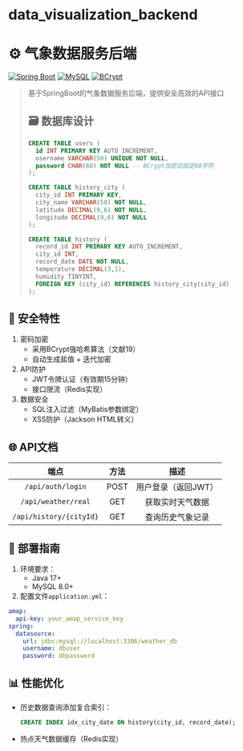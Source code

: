 # data_visualization_backend

# ⚙️ 气象数据服务后端

[![Spring Boot](https://img.shields.io/badge/Spring%20Boot-6DB33F?logo=spring&logoColor=white)](https://spring.io/projects/spring-boot)
[![MySQL](https://img.shields.io/badge/MySQL-4479A1?logo=mysql&logoColor=white)](https://www.mysql.com/)
[![BCrypt](https://img.shields.io/badge/BCrypt-003A70?logo=bcrypt&logoColor=white)](https://bcrypt.sourceforge.net/)

> 基于SpringBoot的气象数据服务后端，提供安全高效的API接口
>
> ## 🗃️ 数据库设计
>
> ```sql
> CREATE TABLE users (
>   id INT PRIMARY KEY AUTO_INCREMENT,
>   username VARCHAR(50) UNIQUE NOT NULL,
>   password CHAR(60) NOT NULL -- BCrypt加密后固定60字符
> );
> 
> CREATE TABLE history_city (
>   city_id INT PRIMARY KEY,
>   city_name VARCHAR(50) NOT NULL,
>   latitude DECIMAL(9,6) NOT NULL,
>   longitude DECIMAL(9,6) NOT NULL
> );
> 
> CREATE TABLE history (
>   record_id INT PRIMARY KEY AUTO_INCREMENT,
>   city_id INT,
>   record_date DATE NOT NULL,
>   temperature DECIMAL(3,1),
>   humidity TINYINT,
>   FOREIGN KEY (city_id) REFERENCES history_city(city_id)
> );

## 🔐 安全特性

1. 密码加密
   - 采用BCrypt强哈希算法（文献19）
   - 自动生成盐值 + 迭代加密
2. API防护
   - JWT令牌认证（有效期15分钟）
   - 接口限流（Redis实现）
3. 数据安全
   - SQL注入过滤（MyBatis参数绑定）
   - XSS防护（Jackson HTML转义）

## 🌐 API文档

|          端点           | 方法 |        描述         |
| :---------------------: | :--: | :-----------------: |
|    `/api/auth/login`    | POST | 用户登录（返回JWT） |
|   `/api/weather/real`   | GET  |  获取实时天气数据   |
| `/api/history/{cityId}` | GET  |  查询历史气象记录   |

## 🚀 部署指南

1. 环境要求：
   - Java 17+
   - MySQL 8.0+
2. 配置文件`application.yml`：

```yaml
amap:
  api-key: your_amap_service_key
spring:
  datasource:
    url: jdbc:mysql://localhost:3306/weather_db
    username: dbuser
    password: dbpassword
```

## 📊 性能优化

- 历史数据查询添加复合索引：

  ```sql
  CREATE INDEX idx_city_date ON history(city_id, record_date);
  ```

- 热点天气数据缓存（Redis实现）
